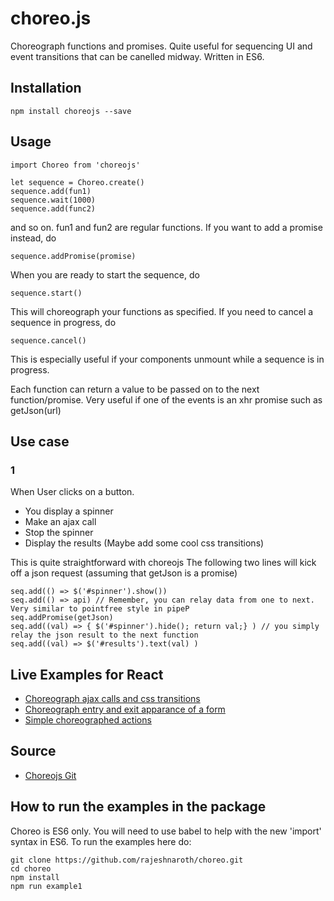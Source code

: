 # choreo.js
Choreograph functions and promises. Quite useful for sequencing UI and event transitions that can be canelled midway.
Written in ES6.

## Installation
    npm install choreojs --save

## Usage
    import Choreo from 'choreojs'

    let sequence = Choreo.create()
    sequence.add(fun1)
    sequence.wait(1000)
    sequence.add(func2)
and so on. fun1 and fun2 are regular functions.
If you want to add a promise instead, do 

    sequence.addPromise(promise)

When you are ready to start the sequence, do 

    sequence.start()

This will choreograph your functions as specified.
If you need to cancel a sequence in progress, do 

    sequence.cancel() 

This is especially useful if your components unmount while a sequence is in progress.

Each function can return a value to be passed on to the next function/promise. Very useful if one of the events is an xhr promise such as getJson(url)

## Use case

### 1
When User clicks on a button.
- You display a spinner
- Make an ajax call
- Stop the spinner
- Display the results (Maybe add some cool css transitions)

This is quite straightforward with choreojs
The following two lines will kick off a json request (assuming that getJson is a promise)

    seq.add(() => $('#spinner').show())
    seq.add(() => api) // Remember, you can relay data from one to next. Very similar to pointfree style in pipeP
    seq.addPromise(getJson)
    seq.add((val) => { $('#spinner').hide(); return val;} ) // you simply relay the json result to the next function
    seq.add((val) => $('#results').text(val) )

## Live Examples for React
* [Choreograph ajax calls and css transitions](https://jsbin.com/rinudu/edit?js,output)
* [Choreograph entry and exit apparance of a form](https://jsbin.com/koqoka/edit?js,output)
* [Simple choreographed actions](https://jsbin.com/jivima/edit?html,js,output)

## Source
* [Choreojs Git](https://github.com/rajeshnaroth/choreo.git)

## How to run the examples in the package
Choreo is ES6 only. You will need to use babel to help with the new 'import' syntax in ES6. To run the examples here do:

    git clone https://github.com/rajeshnaroth/choreo.git
    cd choreo
    npm install
    npm run example1


